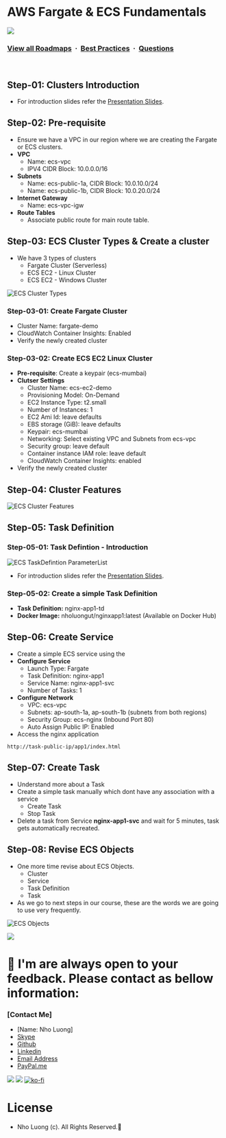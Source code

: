 # AWS Fargate & ECS Fundamentals

![](https://i.imgur.com/waxVImv.png)
### [View all Roadmaps](https://github.com/nholuongut/all-roadmaps) &nbsp;&middot;&nbsp; [Best Practices](https://github.com/nholuongut/all-roadmaps/blob/main/public/best-practices/) &nbsp;&middot;&nbsp; [Questions](https://www.linkedin.com/in/nholuong/)
<br/>

## Step-01: Clusters Introduction
-  For introduction slides refer the [Presentation Slides](/12-NhoLuong/Presentations/Cloudformation-on-AWS-ECS-Fargate.pptx). 

## Step-02: Pre-requisite
- Ensure we have a VPC in our region where we are creating the Fargate or ECS clusters.
- **VPC**
    - Name: ecs-vpc
    - IPV4 CIDR Block: 10.0.0.0/16
- **Subnets**
    - Name: ecs-public-1a, CIDR Block: 10.0.10.0/24
    - Name: ecs-public-1b, CIDR Block: 10.0.20.0/24
 - **Internet Gateway**
    - Name: ecs-vpc-igw
 - **Route Tables**
    - Associate public route for main route table.         

## Step-03: ECS Cluster Types & Create a cluster
- We have 3 types of clusters
    - Fargate Cluster (Serverless)
    - ECS EC2 - Linux Cluster
    - ECS EC2 - Windows Cluster

![ECS Cluster Types](/12-NhoLuong/images/01-ECS-Cluster-Types.png)    

### Step-03-01: Create Fargate Cluster
- Cluster Name: fargate-demo
- CloudWatch Container Insights: Enabled
- Verify the newly created cluster

### Step-03-02: Create ECS EC2 Linux Cluster
- **Pre-requisite**: Create a keypair (ecs-mumbai)
- **Clutser Settings**
    - Cluster Name: ecs-ec2-demo
    - Provisioning Model: On-Demand
    - EC2 Instance Type: t2.small
    - Number of Instances: 1
    - EC2 Ami Id: leave defaults
    - EBS storage (GiB): leave defaults
    - Keypair: ecs-mumbai
    - Networking: Select existing VPC and Subnets from ecs-vpc
    - Security group: leave default
    - Container instance IAM role: leave default
    - CloudWatch Container Insights: enabled
- Verify the newly created cluster

## Step-04: Cluster Features

![ECS Cluster Features](/12-NhoLuong/images/03-ECS-Cluster-Features.png) 

## Step-05: Task Definition

### Step-05-01: Task Defintion - Introduction

![ECS TaskDefintion ParameterList](/12-NhoLuong/images/02-ECS-TaskDefintion-ParameterList.png) 

-  For introduction slides refer the [Presentation Slides](/12-NhoLuong/Presentations/Cloudformation-on-AWS-ECS-Fargate.pptx). 

### Step-05-02: Create a simple Task Definition
   - **Task Definition:** nginx-app1-td        
   - **Docker Image:** nholuongut/nginxapp1:latest (Available on Docker Hub)

## Step-06: Create Service
- Create a simple ECS service using the 
- **Configure Service**
    - Launch Type: Fargate
    - Task Definition: nginx-app1
    - Service Name: nginx-app1-svc
    - Number of Tasks: 1
- **Configure Network**
    - VPC: ecs-vpc
    - Subnets: ap-south-1a, ap-south-1b (subnets from both regions)
    - Security Group: ecs-nginx (Inbound Port 80)
    - Auto Assign Public IP: Enabled    
- Access the nginx application
```
http://task-public-ip/app1/index.html
```    
    
## Step-07: Create Task 
- Understand more about a Task
- Create a simple task manually which dont have any association with a service
    - Create Task
    - Stop Task
- Delete a task from Service **nginx-app1-svc** and wait for 5 minutes, task gets automatically recreated. 

## Step-08: Revise ECS Objects
- One more time revise about ECS Objects. 
    - Cluster
    - Service
    - Task Definition
    - Task
- As we go to next steps in our course, these are the words we are going to use very frequently. 

![ECS Objects](/12-NhoLuong/images/04-ECS-Objects.png)


![](https://i.imgur.com/waxVImv.png)
# 🚀 I'm are always open to your feedback.  Please contact as bellow information:
### [Contact Me]
* [Name: Nho Luong]
* [Skype](luongutnho_skype)
* [Github](https://github.com/nholuongut/)
* [Linkedin](https://www.linkedin.com/in/nholuong/)
* [Email Address](luongutnho@hotmail.com)
* [PayPal.me](https://www.paypal.com/paypalme/nholuongut)

![](https://i.imgur.com/waxVImv.png)
![](Donate.png)
[![ko-fi](https://ko-fi.com/img/githubbutton_sm.svg)](https://ko-fi.com/nholuong)

# License
* Nho Luong (c). All Rights Reserved.🌟